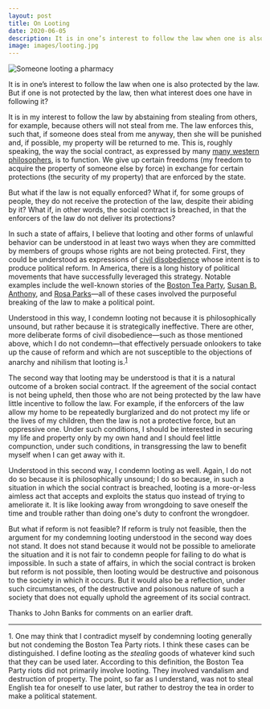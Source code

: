 ```yaml
---
layout: post
title: On Looting
date: 2020-06-05
description: It is in one’s interest to follow the law when one is also protected by the law. But if one is not protected by the law, then what interest...
image: images/looting.jpg
---
```


<p>
  <div class="fixed-img-spreader sixty">
    <div class="fixed-img-setter">
      <img src="{{ assets|key:'images/looting.jpg' }}"
        class="fixed-img"
        alt="Someone looting a pharmacy">
    </div>
  </div>
</p>

It is in one’s interest to follow the law when one is also protected by the law. But if one is not protected by the law, then what interest does one have in following it?

It is in my interest to follow the law by abstaining from stealing from others, for example, because others will not steal from me. The law enforces this, such that, if someone does steal from me anyway, then she will be punished and, if possible, my property will be returned to me. This is, roughly speaking, the way the social contract, as expressed by many [many western philosophers](https://plato.stanford.edu/entries/contractarianism-contemporary/), is to function. We give up certain freedoms (my freedom to acquire the property of someone else by force) in exchange for certain protections (the security of my property) that are enforced by the state.

But what if the law is not equally enforced? What if, for some groups of people, they do not receive the protection of the law, despite their abiding by it? What if, in other words, the social contract is breached, in that the enforcers of the law do not deliver its protections?

In such a state of affairs, I believe that looting and other forms of unlawful behavior can be understood in at least two ways when they are committed by members of groups whose rights are not being protected. First, they could be understood as expressions of [civil disobedience](https://plato.stanford.edu/entries/civil-disobedience/) whose intent is to produce political reform. In America, there is a long history of political movements that have successfully leveraged this strategy. Notable examples include the well-known stories of the [Boston Tea Party](https://en.wikipedia.org/wiki/Boston_Tea_Party), [Susan B. Anthony](https://en.wikipedia.org/wiki/Susan_B._Anthony), and [Rosa Parks](https://en.wikipedia.org/wiki/Rosa_Parks)&mdash;all of these cases involved the purposeful breaking of the law to make a political point.

Understood in this way, I condemn looting not because it is philosophically unsound, but rather because it is strategically ineffective. There are other, more deliberate forms of civil disobedience&mdash;such as those mentioned above, which I do not condemn&mdash;that effectively persuade onlookers to take up the cause of reform and which are not susceptible to the objections of anarchy and nihilism that looting is.<sup><a href="#on-looting-1">1</a></sup>

The second way that looting may be understood is that it is a natural outcome of a broken social contract. If the agreement of the social contact is not being upheld, then those who are not being protected by the law have little incentive to follow the law. For example, if the enforcers of the law allow my home to be repeatedly burglarized and do not protect my life or the lives of my children, then the law is not a protective force, but an oppressive one. Under such conditions, I should be interested in securing my life and property only by my own hand and I should feel little compunction, under such conditions, in transgressing the law to benefit myself when I can get away with it.

Understood in this second way, I condemn looting as well. Again, I do not do so because it is philosophically unsound; I do so because, in such a situation in which the social contract is breached, looting is a more-or-less aimless act that accepts and exploits the status quo instead of trying to ameliorate it. It is like looking away from wrongdoing to save oneself the time and trouble rather than doing one's duty to confront the wrongdoer.

But what if reform is not feasible? If reform is truly not feasible, then the argument for my condemning looting understood in the second way does not stand. It does not stand because it would not be possible to ameliorate the situation and it is not fair to condemn people for failing to do what is impossible. In such a state of affairs, in which the social contract is broken but reform is not possible, then looting would be destructive and poisonous to the society in which it occurs. But it would also be a reflection, under such circumstances, of the destructive and poisonous nature of such a society that does not equally uphold the agreement of its social contract.

<p class="small">Thanks to John Banks for comments on an earlier draft.</p>

___

<p class="small" id="on-looting-1">1. One may think that I contradict myself by condemning looting generally but not condeming the Boston Tea Party riots. I think these cases can be distinguished. I define looting as the <em>stealing</em> goods of whatever kind such that they can be used later. According to this definition, the Boston Tea Party riots did not primarily involve looting. They involved vandalism and destruction of property. The point, so far as I understand, was not to steal English tea for oneself to use later, but rather to destroy the tea in order to make a political statement.</p>
